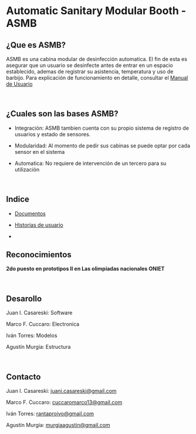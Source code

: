 # Automatic Sanitary Modular Booth - ASMB

## ¿Que es ASMB?

ASMB es una cabina modular de desinfección automatica. El fin de esta es asegurar que un usuario se desinfecte antes de entrar en un espacio establecido, ademas de registrar su asistencia, temperatura y uso de barbijo.
Para explicación de funcionamiento en detalle, consultar el [Manual de Usuario](https://github.com/impatrq/asmb/blob/main/Docs/Carpeta%20técnica.docx)

<br>

## ¿Cuales son las bases ASMB?


- Integración: ASMB tambien cuenta con su propio sistema de registro de usuarios y estado de sensores. 

- Modularidad: Al momento de pedir sus cabinas se puede optar por cada sensor en el sistema

- Automatica: No requiere de intervención de un tercero para su utilización

<br>

## Indice


- [Documentos](https://github.com/impatrq/asmb/tree/main/Docs)

- [Historias de usuario](https://github.com/impatrq/asmb/tree/main/Historias%20de%20Usuario)

- 
## Reconocimientos
<b>2do puesto en prototipos II en Las olimpiadas nacionales ONIET</b>

<br>

## Desarollo

Juan I. Casareski: Software

Marco F. Cuccaro: Electronica

Iván Torres: Modelos

Agustín Murgia: Estructura

<br>

## Contacto

Juan I. Casareski: [juani.casareski@gmail.com](mailto:juani.casareski@gmail.com)

Marco F. Cuccaro: [cuccaromarco13@gmail.com](mailto:cuccaromarco13@gmail.com)

Iván Torres: [rantaproivo@gmail.com](mailto:rantaproivo@gmail.com)

Agustín Murgia: [murgiaagustin@gmail.com](mailto:murgiaagustin@gmail.com)

